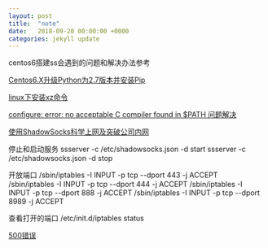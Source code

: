```yaml
---
layout: post
title:  "note"
date:   2018-09-20 00:00:00 +0000
categories: jekyll update
---
```

centos6搭建ss会遇到的问题和解决办法参考

[Centos6.X升级Python为2.7版本并安装Pip](https://blog.csdn.net/LoveCarpenter/article/details/74011641 "Centos")

[linux下安装xz命令](https://blog.csdn.net/qq_21383435/article/details/79540117)

[configure: error: no acceptable C compiler found in $PATH 问题解决](http://blog.51cto.com/raulkang/573151)

[使用ShadowSocks科学上网及突破公司内网](http://www.devtalking.com/articles/shadowsocks-guide/)

停止和启动服务
ssserver -c /etc/shadowsocks.json -d start
ssserver -c /etc/shadowsocks.json -d stop


开放端口
/sbin/iptables -I INPUT -p tcp --dport 443 -j ACCEPT
/sbin/iptables -I INPUT -p tcp --dport 444 -j ACCEPT
/sbin/iptables -I INPUT -p tcp --dport 888 -j ACCEPT
/sbin/iptables -I INPUT -p tcp --dport 8989 -j ACCEPT

查看打开的端口
/etc/init.d/iptables status


[500错误](https://github.com/shadowsocks/shadowsocks/issues/1275)